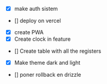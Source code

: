 - [x] make auth sistem
- [] deploy on vercel
- [x] create PWA
- [x] Create clock in feature
- [] Create table with all the registers
- [x] Make theme dark and light
- [] poner rollback en drizzle
